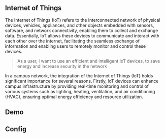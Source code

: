 ## Internet of Things

The Internet of Things (IoT) refers to the interconnected network of physical devices, vehicles, appliances, and other objects embedded with sensors, software, and network connectivity, enabling them to collect and exchange data. Essentially, IoT allows these devices to communicate and interact with each other over the internet, facilitating the seamless exchange of information and enabling users to remotely monitor and control these devices. 

> As a user, I want to use an efficient and intelligent IoT devices, to save energy and increase security in the network

In a campus network, the integration of the Internet of Things (IoT) holds significant importance for several reasons. Firstly, IoT devices can enhance campus infrastructure by providing real-time monitoring and control of various systems such as lighting, heating, ventilation, and air conditioning (HVAC), ensuring optimal energy efficiency and resource utilization.

## Demo



## Config


